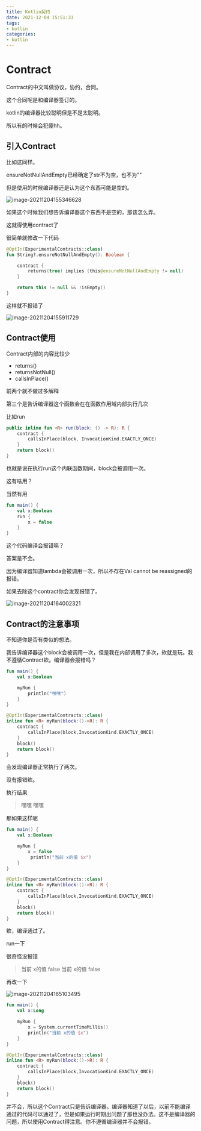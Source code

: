 ```yaml
---
title: Kotlin契约
date: 2021-12-04 15:51:33
tags:
- kotlin
categories:
- kotlin
---
```






# Contract

Contract的中文叫做协议，协约，合同。

这个合同呢是和编译器签订的。

kotlin的编译器比较聪明但是不是太聪明。

所以有的时候会犯傻hh。



## 引入Contract

比如这同样。

ensureNotNullAndEmpty已经确定了str不为空，也不为""

但是使用的时候编译器还是认为这个东西可能是空的。

![image-20211204155346628](https://typora-blog-picture.oss-cn-chengdu.aliyuncs.com//PicsAndGifs/image-20211204155346628.png)



如果这个时候我们想告诉编译器这个东西不是空的，那该怎么弄。



这就得使用contract了

很简单就修改一下代码

```kotlin
@OptIn(ExperimentalContracts::class)
fun String?.ensureNotNullAndEmpty(): Boolean {

    contract {
        returns(true) implies (this@ensureNotNullAndEmpty != null)
    }

    return this != null && !isEmpty()
}
```

这样就不报错了

![image-20211204155911729](https://typora-blog-picture.oss-cn-chengdu.aliyuncs.com//PicsAndGifs/image-20211204155911729.png)



## Contract使用

Contract内部的内容比较少

- returns()
- returnsNotNull()
- callsInPlace()

前两个就不做过多解释

第三个是告诉编译器这个函数会在在函数作用域内部执行几次

比如run

```kotlin
public inline fun <R> run(block: () -> R): R {
    contract {
        callsInPlace(block, InvocationKind.EXACTLY_ONCE)
    }
    return block()
}
```

也就是说在执行run这个内联函数期间，block会被调用一次。

这有啥用？

当然有用

```kotlin
fun main() {
    val x:Boolean
    run {
        x = false
    }
}
```

这个代码编译会报错嘛？

答案是不会。

因为编译器知道lambda会被调用一次，所以不存在Val cannot be reassigned的报错。

如果去除这个contract你会发现报错了。

![image-20211204164002321](https://typora-blog-picture.oss-cn-chengdu.aliyuncs.com//PicsAndGifs/image-20211204164002321.png)



## Contract的注意事项

不知道你是否有类似的想法。

我告诉编译器这个block会被调用一次，但是我在内部调用了多次，欸就是玩。我不遵循Contract欸。编译器会报错吗？

```kotlin
fun main() {
    val x:Boolean

    myRun {
        println("嘿嘿")
    }
}

@OptIn(ExperimentalContracts::class)
inline fun <R> myRun(block:()->R): R {
    contract {
        callsInPlace(block,InvocationKind.EXACTLY_ONCE)
    }
    block()
    return block()
}
```

会发现编译器正常执行了两次。

没有报错欸。

执行结果

> 嘿嘿
> 嘿嘿



那如果这样呢

```kotlin
fun main() {
    val x:Boolean

    myRun {
        x = false
         println("当前 x的值 $x")
    }
}

@OptIn(ExperimentalContracts::class)
inline fun <R> myRun(block:()->R): R {
    contract {
        callsInPlace(block,InvocationKind.EXACTLY_ONCE)
    }
    block()
    return block()
}
```

欸，编译通过了。

run一下

很奇怪没报错

> 当前 x的值 false
> 当前 x的值 false



再改一下

![image-20211204165103495](https://typora-blog-picture.oss-cn-chengdu.aliyuncs.com//PicsAndGifs/image-20211204165103495.png)



```kotlin
fun main() {
    val x:Long

    myRun {
        x = System.currentTimeMillis()
        println("当前 x的值 $x")
    }
}

@OptIn(ExperimentalContracts::class)
inline fun <R> myRun(block:()->R): R {
    contract {
        callsInPlace(block,InvocationKind.EXACTLY_ONCE)
    }
    block()
    return block()
}
```

并不会，所以这个Contract只是告诉编译器。编译器知道了以后，以前不能编译通过的代码可以通过了，但是如果运行时期出问题了那也没办法。这不是编译器的问题，所以使用Contract得注意。你不遵循编译器并不会报错。
